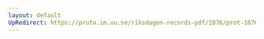 ```yaml
---
layout: default
UpRedirect: https://pruto.im.uu.se/riksdagen-records-pdf/1876/prot-1876--ak--049/prot-1876--ak--049_006.pdf
---
```

